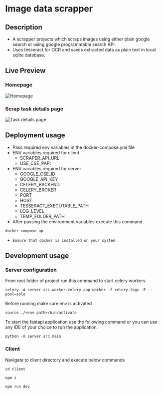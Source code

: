# Image data scrapper

## Description

- A scrapper projects which scraps images using either plain google search or using google programmable search API.
- Uses tesseract for OCR and saves extracted data as plain text in local sqlite database.

## Live Preview

### Homepage

![Homepage](https://res.cloudinary.com/aashish1109/image/upload/v1717866807/Internship/Restaurant%20Image%20Scrapper/ntojqmfhntmk6vfvpaco.png)

### Scrap task details page

![Task details page](https://res.cloudinary.com/aashish1109/image/upload/v1717867062/Internship/Restaurant%20Image%20Scrapper/xs93iiqwfgcilpkofcpk.png)

## Deployment usage

- Pass required env variables in the docker-compose.yml file
- ENV variables required for client
    - SCRAPER_API_URL
    - USE_CSE_PAPI
- ENV variables required for server
    - GOOGLE_CSE_ID
    - GOOGLE_API_KEY
    - CELERY_BACKEND
    - CELERY_BROKER
    - PORT
    - HOST
    - TESSERACT_EXECUTABLE_PATH
    - LOG_LEVEL
    - TEMP_FOLDER_PATH
- After passing the environment variables execute this command

```shell
docker compose up
```

- `Ensure that docker is installed on your system`

## Development usage

### Server configuration

From root folder of project run this command to start celery workers

```shell
celery -A server.src.worker.celery_app worker -f celery.logs -E --pool=solo
```

Before running make sure env is activated

```shell
source ./<env path>/bin/activate
```

To start the fastapi application use the following command or you can use any IDE of your choice to run the application.

```shell
python -m server.src.main
```

### Client

Navigate to client directory and execute below commands

```shell
cd client
```

```shell
npm i
```

```shell
npm run dev
```
